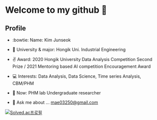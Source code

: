 # Welcome to my github 👋

## Profile

- :bowtie: Name: Kim Junseok
- 🏫 University & major: Hongik Uni. Industrial Engineering
- :v: Award: 2020 Hongik University Data Analysis Competition Second Prize / 2021 Mentoring based AI competition Encouragement Award
- :computer: Interests: Data Analysis, Data Science, Time series Analysis, CBM/PHM
- :runner: Now: PHM lab Undergraduate researcher

- 💬 Ask me about ... mae03250@gmail.com


[![Solved.ac프로필](http://mazassumnida.wtf/api/v2/generate_badge?boj=kjs1289)](https://solved.ac/kjs1289)

